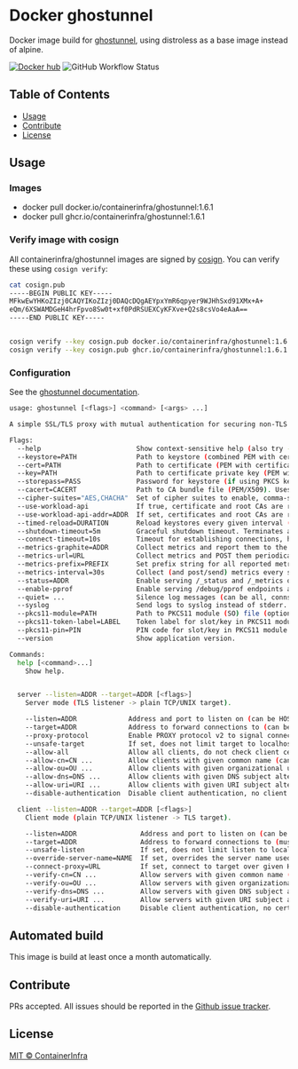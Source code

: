 # Docker ghostunnel

Docker image build for [ghostunnel](https://github.com/ghostunnel/ghostunnel), using distroless as a base image instead of alpine.

[![Docker hub](https://img.shields.io/docker/pulls/containerinfra/ghostunnel.svg)](https://hub.docker.com/r/containerinfra/ghostunnel/) ![GitHub Workflow Status](https://img.shields.io/github/workflow/status/containerinfra/ghostunnel/release)

## Table of Contents

- [Usage](#usage)
- [Contribute](#contribute)
- [License](#license)

## Usage

### Images

- docker pull docker.io/containerinfra/ghostunnel:1.6.1
- docker pull ghcr.io/containerinfra/ghostunnel:1.6.1

### Verify image with cosign

All containerinfra/ghostunnel images are signed by [cosign](https://github.com/sigstore/cosign). You can verify these using `cosign verify`:

```bash
cat cosign.pub
-----BEGIN PUBLIC KEY-----
MFkwEwYHKoZIzj0CAQYIKoZIzj0DAQcDQgAEYpxYmR6qpyer9WJHhSxd91XMx+A+
eQm/6XSWAMDGeH4hrFpvo8Sw0t+xf0PdRSUEXCyKFXve+Q2s8csVo4eAaA==
-----END PUBLIC KEY-----


cosign verify --key cosign.pub docker.io/containerinfra/ghostunnel:1.6.1
cosign verify --key cosign.pub ghcr.io/containerinfra/ghostunnel:1.6.1
```

### Configuration

See the [ghostunnel documentation](https://github.com/ghostunnel/ghostunnel).

```bash
usage: ghostunnel [<flags>] <command> [<args> ...]

A simple SSL/TLS proxy with mutual authentication for securing non-TLS services.

Flags:
  --help                        Show context-sensitive help (also try --help-long and --help-man).
  --keystore=PATH               Path to keystore (combined PEM with cert/key, or PKCS12 keystore).
  --cert=PATH                   Path to certificate (PEM with certificate chain).
  --key=PATH                    Path to certificate private key (PEM with private key).
  --storepass=PASS              Password for keystore (if using PKCS keystore, optional).
  --cacert=CACERT               Path to CA bundle file (PEM/X509). Uses system trust store by default.
  --cipher-suites="AES,CHACHA"  Set of cipher suites to enable, comma-separated, in order of preference (AES, CHACHA).
  --use-workload-api            If true, certificate and root CAs are retrieved via the SPIFFE Workload API
  --use-workload-api-addr=ADDR  If set, certificates and root CAs are retrieved via the SPIFFE Workload API at the specified address (implies --use-workload-api)
  --timed-reload=DURATION       Reload keystores every given interval (e.g. 300s), refresh listener/client on changes.
  --shutdown-timeout=5m         Graceful shutdown timeout. Terminates after timeout even if connections still open.
  --connect-timeout=10s         Timeout for establishing connections, handshakes.
  --metrics-graphite=ADDR       Collect metrics and report them to the given graphite instance (raw TCP).
  --metrics-url=URL             Collect metrics and POST them periodically to the given URL (via HTTP/JSON).
  --metrics-prefix=PREFIX       Set prefix string for all reported metrics (default: ghostunnel).
  --metrics-interval=30s        Collect (and post/send) metrics every specified interval.
  --status=ADDR                 Enable serving /_status and /_metrics on given HOST:PORT (or unix:SOCKET).
  --enable-pprof                Enable serving /debug/pprof endpoints alongside /_status (for profiling).
  --quiet= ...                  Silence log messages (can be all, conns, conn-errs, handshake-errs; repeat flag for more than one)
  --syslog                      Send logs to syslog instead of stderr.
  --pkcs11-module=PATH          Path to PKCS11 module (SO) file (optional).
  --pkcs11-token-label=LABEL    Token label for slot/key in PKCS11 module (optional).
  --pkcs11-pin=PIN              PIN code for slot/key in PKCS11 module (optional).
  --version                     Show application version.

Commands:
  help [<command>...]
    Show help.


  server --listen=ADDR --target=ADDR [<flags>]
    Server mode (TLS listener -> plain TCP/UNIX target).

    --listen=ADDR             Address and port to listen on (can be HOST:PORT, unix:PATH, systemd:NAME or launchd:NAME).
    --target=ADDR             Address to forward connections to (can be HOST:PORT or unix:PATH).
    --proxy-protocol          Enable PROXY protocol v2 to signal connection info to backend
    --unsafe-target           If set, does not limit target to localhost, 127.0.0.1, [::1], or UNIX sockets.
    --allow-all               Allow all clients, do not check client cert subject.
    --allow-cn=CN ...         Allow clients with given common name (can be repeated).
    --allow-ou=OU ...         Allow clients with given organizational unit name (can be repeated).
    --allow-dns=DNS ...       Allow clients with given DNS subject alternative name (can be repeated).
    --allow-uri=URI ...       Allow clients with given URI subject alternative name (can be repeated).
    --disable-authentication  Disable client authentication, no client certificate will be required.

  client --listen=ADDR --target=ADDR [<flags>]
    Client mode (plain TCP/UNIX listener -> TLS target).

    --listen=ADDR                Address and port to listen on (can be HOST:PORT, unix:PATH, systemd:NAME or launchd:NAME).
    --target=ADDR                Address to forward connections to (must be HOST:PORT).
    --unsafe-listen              If set, does not limit listen to localhost, 127.0.0.1, [::1], or UNIX sockets.
    --override-server-name=NAME  If set, overrides the server name used for hostname verification.
    --connect-proxy=URL          If set, connect to target over given HTTP CONNECT proxy. Must be HTTP/HTTPS URL.
    --verify-cn=CN ...           Allow servers with given common name (can be repeated).
    --verify-ou=OU ...           Allow servers with given organizational unit name (can be repeated).
    --verify-dns=DNS ...         Allow servers with given DNS subject alternative name (can be repeated).
    --verify-uri=URI ...         Allow servers with given URI subject alternative name (can be repeated).
    --disable-authentication     Disable client authentication, no certificate will be provided to the server.
```

## Automated build

This image is build at least once a month automatically.

## Contribute

PRs accepted. All issues should be reported in the [Github issue tracker](https://github.com/containerinfra/ghostunnel/issues).

## License

[MIT © ContainerInfra](LICENSE)

